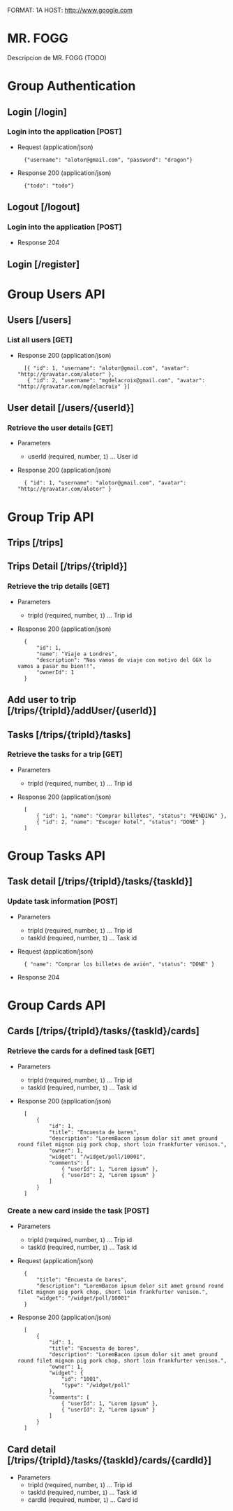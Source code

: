 FORMAT: 1A
HOST: http://www.google.com

# MR. FOGG
Descripcion de MR. FOGG (TODO)

# Group Authentication
## Login [/login]
### Login into the application [POST]
+ Request (application/json)

        {"username": "alotor@gmail.com", "password": "dragon"}

+ Response 200 (application/json)

        {"todo": "todo"}

## Logout [/logout]
### Login into the application [POST]
+ Response 204

## Login [/register]

# Group Users API
## Users [/users]
### List all users [GET]
+ Response 200 (application/json)

        [{ "id": 1, "username": "alotor@gmail.com", "avatar": "http://gravatar.com/alotor" },
         { "id": 2, "username": "mgdelacroix@gmail.com", "avatar": "http://gravatar.com/mgdelacroix" }]

## User detail [/users/{userId}]
### Retrieve the user details [GET]

+ Parameters
    + userId (required, number, `1`) ... User id

+ Response 200 (application/json)

        { "id": 1, "username": "alotor@gmail.com", "avatar": "http://gravatar.com/alotor" }

# Group Trip API
## Trips [/trips]
## Trips Detail [/trips/{tripId}]
### Retrieve the trip details [GET]

+ Parameters
    + tripId (required, number, `1`) ... Trip id

+ Response 200 (application/json)

        {
            "id": 1,
            "name": "Viaje a Londres",
            "description": "Nos vamos de viaje con motivo del GGX lo vamos a pasar mu bien!!",
            "ownerId": 1
        }

## Add user to trip [/trips/{tripId}/addUser/{userId}]
## Tasks [/trips/{tripId}/tasks]
### Retrieve the tasks for a trip [GET]

+ Parameters
    + tripId (required, number, `1`) ... Trip id

+ Response 200 (application/json)

        [
            { "id": 1, "name": "Comprar billetes", "status": "PENDING" },
            { "id": 2, "name": "Escoger hotel", "status": "DONE" }
        ]

# Group Tasks API
## Task detail [/trips/{tripId}/tasks/{taskId}]
### Update task information [POST]

+ Parameters
    + tripId (required, number, `1`) ... Trip id
    + taskId (required, number, `1`) ... Task id

+ Request (application/json)

        { "name": "Comprar los billetes de avión", "status": "DONE" }

+ Response 204

# Group Cards API
## Cards [/trips/{tripId}/tasks/{taskId}/cards]
### Retrieve the cards for a defined task [GET]

+ Parameters
    + tripId (required, number, `1`) ... Trip id
    + taskId (required, number, `1`) ... Task id

+ Response 200 (application/json)

        [
            {
                "id": 1,
                "title": "Encuesta de bares",
                "description": "LoremBacon ipsum dolor sit amet ground round filet mignon pig pork chop, short loin frankfurter venison.",
                "owner": 1,
                "widget": "/widget/poll/10001",
                "comments": [
                    { "userId": 1, "Lorem ipsum" },
                    { "userId": 2, "Lorem ipsum" }
                ]
            }
        ]

### Create a new card inside the task [POST]

+ Parameters
    + tripId (required, number, `1`) ... Trip id
    + taskId (required, number, `1`) ... Task id

+ Request (application/json)

        {
            "title": "Encuesta de bares",
            "description": "LoremBacon ipsum dolor sit amet ground round filet mignon pig pork chop, short loin frankfurter venison.",
            "widget": "/widget/poll/10001"
        }

+ Response 200 (application/json)

        [
            {
                "id": 1,
                "title": "Encuesta de bares",
                "description": "LoremBacon ipsum dolor sit amet ground round filet mignon pig pork chop, short loin frankfurter venison.",
                "owner": 1,
                "widget": {
                    "id": "1001",
                    "type": "/widget/poll"
                },
                "comments": [
                    { "userId": 1, "Lorem ipsum" },
                    { "userId": 2, "Lorem ipsum" }
                ]
            }
        ]

## Card detail [/trips/{tripId}/tasks/{taskId}/cards/{cardId}]

+ Parameters
    + tripId (required, number, `1`) ... Trip id
    + taskId (required, number, `1`) ... Task id
    + cardId (required, number, `1`) ... Card id

